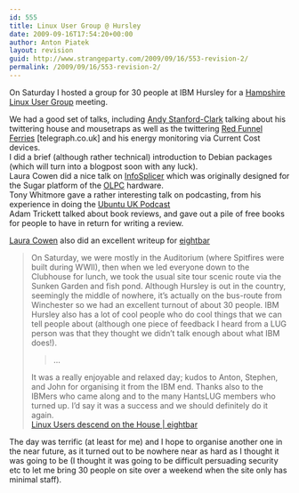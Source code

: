 ```yaml
---
id: 555
title: Linux User Group @ Hursley
date: 2009-09-16T17:54:20+00:00
author: Anton Piatek
layout: revision
guid: http://www.strangeparty.com/2009/09/16/553-revision-2/
permalink: /2009/09/16/553-revision-2/
---
```

On Saturday I hosted a group for 30 people at IBM Hursley for a [Hampshire Linux User Group](http://hants.lug.org.uk/) meeting.

We had a good set of talks, including [Andy Stanford-Clark](http://www.twitter.com/andysc) talking about his twittering house and mousetraps as well as the twittering [Red Funnel Ferries](http://www.telegraph.co.uk/travel/travelnews/6188760/Twittering-ferries-alert-passengers-to-delays.html) [telegraph.co.uk] and his energy monitoring via Current Cost devices.  
I did a brief (although rather technical) introduction to Debian packages (which will turn into a blogpost soon with any luck).  
Laura Cowen did a nice talk on [InfoSplicer](http://activities.sugarlabs.org/en-US/sugar/addon/4042) which was originally designed for the Sugar platform of the [OLPC](http://laptop.org/) hardware.  
Tony Whitmore gave a rather interesting talk on podcasting, from his experience in doing the [Ubuntu UK Podcast](http://podcast.ubuntu-uk.org/)  
Adam Trickett talked about book reviews, and gave out a pile of free books for people to have in return for writing a review.

[Laura Cowen](http://lauracowen.co.uk/) also did an excellent writeup for [eightbar](http://eightbar.co.uk/2009/09/16/linux-users-descend-on-the-house/)

> On Saturday, we were mostly in the Auditorium (where Spitfires were built during WWII), then when we led everyone down to the Clubhouse for lunch, we took the usual site tour scenic route via the Sunken Garden and fish pond. Although Hursley is out in the country, seemingly the middle of nowhere, it’s actually on the bus-route from Winchester so we had an excellent turnout of about 30 people. IBM Hursley also has a lot of cool people who do cool things that we can tell people about (although one piece of feedback I heard from a LUG person was that they thought we didn’t talk enough about what IBM does!).
> 
> > &#8230;
> 
> > 
> It was a really enjoyable and relaxed day; kudos to Anton, Stephen, and John for organising it from the IBM end. Thanks also to the IBMers who came along and to the many HantsLUG members who turned up. I’d say it was a success and we should definitely do it again.  
> [Linux Users descend on the House | eightbar](http://eightbar.co.uk/2009/09/16/linux-users-descend-on-the-house/)

The day was terrific (at least for me) and I hope to organise another one in the near future, as it turned out to be nowhere near as hard as I thought it was going to be (I thought it was going to be difficult persuading security etc to let me bring 30 people on site over a weekend when the site only has minimal staff).